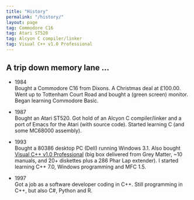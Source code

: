 ```yaml
---
title: "History"
permalink: "/history/"
layout: page
tag: Commodore C16
tag: Atari ST520
tag: Alcyon C compiler/linker
tag: Visual C++ v1.0 Professional
---
```


## A trip down memory lane ...

- 1984  
Bought a Commodore C16 from Dixons. A Christmas deal at £100.00. Went up to Tottenham Court Road and bought a (green screen) monitor. Began learning Commodore Basic.

- 1987  
Bought an Atari ST520. Got hold of an Alcyon C compiler/linker and a port of Emacs for the Atari (with source code). Started learning C (and some MC68000 assembly).

- 1993  
Bought a 80386 desktop PC (Dell) running Windows 3.1. Also bought [Visual C++ v1.0 Professional](http://www.emsps.com/oldtools/mscppv.htm#vcpp1) (big box delivered from Grey Matter, ~10 manuals, and 20+ diskettes plus a 286 Phar Lap extender). I started learning C++ 7.0, Windows programming and MFC 1.5.

- 1997  
Got a job as a software developer coding in C++. Still programming in C++, but also C#, Python and R.





